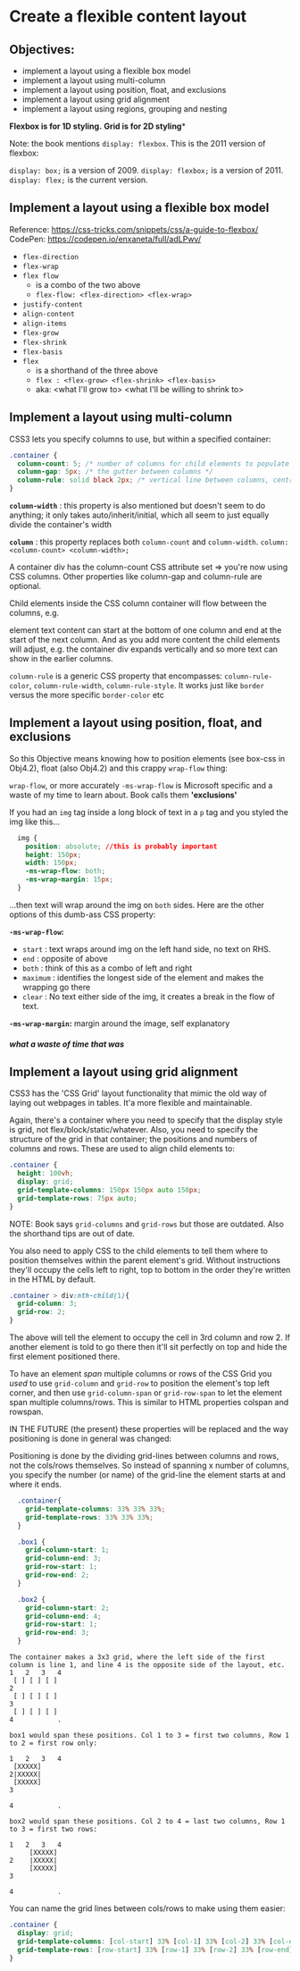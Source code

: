 # Create a flexible content layout

## Objectives:

- implement a layout using a flexible box model
- implement a layout using multi-column
- implement a layout using position, float, and exclusions
- implement a layout using grid alignment
- implement a layout using regions, grouping and nesting

**Flexbox is for 1D styling.**
**Grid is for 2D styling***

Note: the book mentions `display: flexbox`. This is the 2011 version of flexbox:

`display: box;` is a version of 2009.
`display: flexbox;` is a version of 2011.
`display: flex;` is the current version.


## Implement a layout using a flexible box model
Reference: https://css-tricks.com/snippets/css/a-guide-to-flexbox/
CodePen: https://codepen.io/enxaneta/full/adLPwv/

- `flex-direction`
- `flex-wrap`
- `flex flow`
  - is a combo of the two above
  - `flex-flow: <flex-direction> <flex-wrap>`
- `justify-content`
- `align-content`
- `align-items`
- `flex-grow`
- `flex-shrink`
- `flex-basis`
- `flex`
  - is a shorthand of the three above
  - `flex : <flex-grow> <flex-shrink> <flex-basis>`
  - aka: <what I'll grow to> <what I'll be willing to shrink to> <what my natural width should be>


## Implement a layout using multi-column

CSS3 lets you specify columns to use, but within a specified container:

```css
.container {
  column-count: 5; /* number of columns for child elements to populate */
  column-gap: 5px; /* the gutter between columns */
  column-rule: solid black 2px; /* vertical line between columns, centre of the gutter/column-gap */
}

```

**`column-width`** : this property is also mentioned but doesn't seem to do anything; it only takes auto/inherit/initial, which all seem to just equally divide the container's width

**`column`** : this property replaces both `column-count` and `column-width`. `column: <column-count> <column-width>;`

A container div has the column-count CSS attribute set => you're now using CSS columns. Other properties like column-gap and column-rule are optional.

Child elements inside the CSS column container will flow between the columns, e.g. <p> element text content can start at the bottom of one column and end at the start of the next column. And as you add more content the child elements will adjust, e.g. the container div expands vertically and so more text can show in the earlier columns.

`column-rule` is a generic CSS property that encompasses: `column-rule-color`, `column-rule-width`, `column-rule-style`. It works just like `border` versus the more specific `border-color` etc


## Implement a layout using position, float, and exclusions

So this Objective means knowing how to position elements (see box-css in Obj4.2), float (also Obj4.2) and this crappy `wrap-flow` thing:

`wrap-flow`, or more accurately `-ms-wrap-flow` is Microsoft specific and a waste of my time to learn about. Book calls them **'exclusions'**

If you had an `img` tag inside a long block of text in a `p` tag and you styled the img like this...

```css
  img {
    position: absolute; //this is probably important
    height: 150px;
    width: 150px;
    -ms-wrap-flow: both;
    -ms-wrap-margin: 15px;
  }
```

...then text will wrap around the img on `both` sides. Here are the other options of this dumb-ass CSS property:

**`-ms-wrap-flow`:**
- `start` : text wraps around img on the left hand side, no text on RHS.
- `end` : opposite of above
- `both` : think of this as a combo of left and right
- `maximum` : identifies the longest side of the element and makes the wrapping go there
- `clear` : No text either side of the img, it creates a break in the flow of text.

**`-ms-wrap-margin`:** margin around the image, self explanatory

##### what a waste of time that was

## Implement a layout using grid alignment

CSS3 has the 'CSS Grid' layout functionality that mimic the old way of laying out webpages in tables. It'a more flexible and maintainable.

Again, there's a container where you need to specify that the display style is grid, not flex/block/static/whatever. Also, you need to specify the structure of the grid in that container; the positions and numbers of columns and rows. These are used to align child elements to:

```css
.container {
  height: 100vh;
  display: grid;
  grid-template-columns: 150px 150px auto 150px;
  grid-template-rows: 75px auto;
}
```

NOTE: Book says `grid-columns` and `grid-rows` but those are outdated. Also the shorthand tips are out of date.

You also need to apply CSS to the child elements to tell them where to position themselves within the parent element's grid. Without instructions they'll occupy the cells left to right, top to bottom in the order they're written in the HTML by default.

```css
.container > div:nth-child(1){
  grid-column: 3;
  grid-row: 2;
}
```

The above will tell the element to occupy the cell in 3rd column and row 2. If another element is told to go there then it'll sit perfectly on top and hide the first element positioned there.

To have an element *span* multiple columns or rows of the CSS Grid you *used* to use `grid-column` and `grid-row` to position the element's top left corner, and then use `grid-column-span` or `grid-row-span` to let the element span multiple columns/rows. This is similar to HTML properties colspan and rowspan.

IN THE FUTURE (the present) these properties will be replaced and the way positioning is done in general was changed:

Positioning is done by the dividing grid-lines between columns and rows, not the cols/rows themselves. So instead of spanning x number of columns, you specify the number (or name) of the grid-line the element starts at and where it ends.

```css
  .container{
    grid-template-columns: 33% 33% 33%;
    grid-template-rows: 33% 33% 33%;
  }

  .box1 {
    grid-column-start: 1;
    grid-column-end: 3;
    grid-row-start: 1;
    grid-row-end: 2;
  }

  .box2 {
    grid-column-start: 2;
    grid-column-end: 4;
    grid-row-start: 1;
    grid-row-end: 3;
  }
```
```
The container makes a 3x3 grid, where the left side of the first column is line 1, and line 4 is the opposite side of the layout, etc.
1   2   3   4
 [ ] [ ] [ ]
2
 [ ] [ ] [ ]
3
 [ ] [ ] [ ]
4           .

box1 would span these positions. Col 1 to 3 = first two columns, Row 1 to 2 = first row only:

1   2   3   4
 [XXXXX]  
2|XXXXX|
 [XXXXX]
3

4           .

box2 would span these positions. Col 2 to 4 = last two columns, Row 1 to 3 = first two rows:

1   2   3   4
     [XXXXX]
2    |XXXXX|
     [XXXXX]
3

4           .
```

You can name the grid lines between cols/rows to make using them easier:

```css
.container {
  display: grid;
  grid-template-columns: [col-start] 33% [col-1] 33% [col-2] 33% [col-end];
  grid-template-rows: [row-start] 33% [row-1] 33% [row-2] 33% [row-end];
}

```
